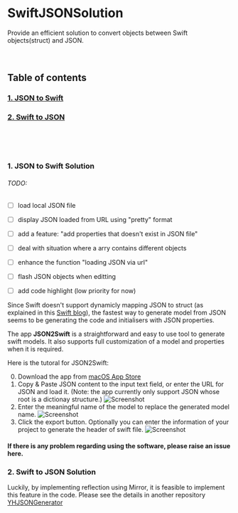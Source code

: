 # SwiftJSONSolution
Provide an efficient solution to convert objects between Swift objects(struct) and JSON.
<br/><br/><br/>
## Table of contents
### [1. JSON to Swift](#JSON2Swift)
### [2. Swift to JSON](#Swift2JSON)
<br/><br/><br/>
### <a name="JSON2Swift"></a>1. JSON to Swift Solution

###### TODO:
- [ ] load local JSON file
- [ ] display JSON loaded from URL using "pretty" format
- [ ] add a feature: "add properties that doesn't exist in JSON file"
- [ ] deal with situation where a arry contains different objects
- [ ] enhance the function "loading JSON via url"
- [ ] flash JSON objects when editting
- [ ] add code highlight (low priority for now)


Since Swift doesn't support dynamicly mapping JSON to struct (as explained in this <a href="https://developer.apple.com/swift/blog/?id=37" target="_blank">Swift blog</a>), the fastest way to generate model from JSON seems to be generating the code and initialisers with JSON properties.

The app **JSON2Swift** is a straightforward and easy to use tool to generate swift models. It also supports full customization of a model and properties when it is required.

Here is the tutoral for JSON2Swift:

0. Download the app from [macOS App Store](https://itunes.apple.com/us/app/json2swift/id1208964041?ls=1&mt=12)
1. Copy & Paste JSON content to the input text field, or enter the URL for JSON and load it. (Note: the app currently only support JSON whose root is a dictionay structure.)
  ![Screenshot](/tutorial1.png)
2. Enter the meaningful name of the model to replace the generated model name.
  ![Screenshot](/tutorial22.png)
3. Click the export button. Optionally you can enter the information of your project to generate the header of swift file.
  ![Screenshot](/tutorial3.png)

#### If there is any problem regarding using the software, please raise an issue here.

### <a name="Swift2JSON"></a>2. Swift to JSON Solution

Luckily, by implementing reflection using Mirror, it is feasible to implement this feature in the code. Please see the details in another repository [YHJSONGenerator](https://github.com/lionhylra/YHJSONGenerator)
